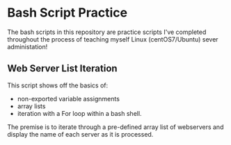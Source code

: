 # Bash Script Practice
The bash scripts in this repository are practice scripts I've completed throughout the process of teaching myself Linux (centOS7/Ubuntu) sever administation!

## Web Server List Iteration
This script shows off the basics of:
- non-exported variable assignments
- array lists
- iteration with a For loop 
within a bash shell. 

The premise is to iterate through a pre-defined array list of webservers and display the name of each server as it is processed.
